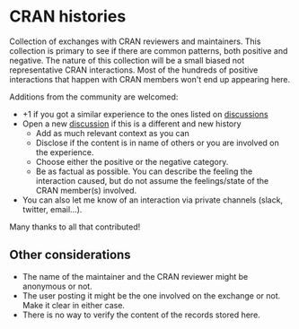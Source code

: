 # CRAN histories

Collection of exchanges with CRAN reviewers and maintainers.
This collection is primary to see if there are common patterns, both positive and negative.
The nature of this collection will be a small biased not representative CRAN interactions. 
Most of the hundreds of positive interactions that happen with CRAN members won't end up appearing here. 

Additions from the community are welcomed:

 - +1 if you got a similar experience to the ones listed on [discussions](https://github.com/cranchange/cran_histories/discussions/)
 - Open a new [discussion](https://github.com/cranchange/cran_histories/discussions/new) if this is a different and new history
   -  Add as much relevant context as you can
   -  Disclose if the content is in name of others or you are involved on the experience. 
   -  Choose either the positive or the negative category.
   -  Be as factual as possible. You can describe the feeling the interaction caused, but do not assume the feelings/state of the CRAN member(s) involved. 
 - You can also let me know of an interaction via private channels (slack, twitter, email...).

Many thanks to all that contributed!

## Other considerations

 - The name of the maintainer and the CRAN reviewer might be anonymous or not. 
 - The user posting it might be the one involved on the exchange or not. Make it clear in either case. 
 - There is no way to verify the content of the records stored here. 
